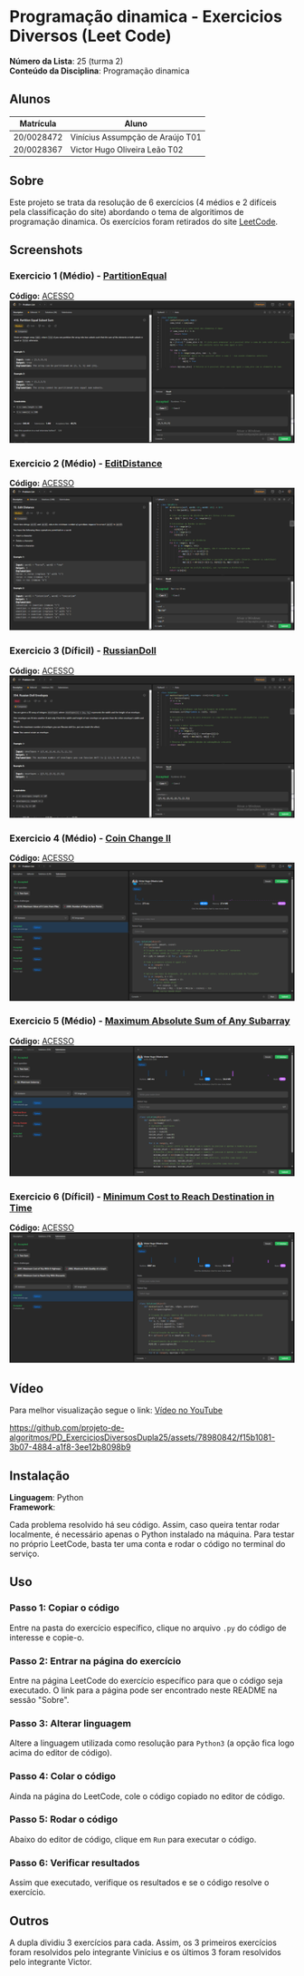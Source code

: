 # Programação dinamica - Exercicios Diversos (Leet Code)

**Número da Lista**: 25 (turma 2)<br>
**Conteúdo da Disciplina**: Programação dinamica<br>

## Alunos
|Matrícula | Aluno |
| -- | -- |
| 20/0028472  |  Vinícius Assumpção de Araújo T01 |
| 20/0028367  |  Victor Hugo Oliveira Leão T02 |

## Sobre 
Este projeto se trata da resolução de 6 exercícios (4 médios e 2 difíceis pela classificação do site) abordando o tema de algoritimos de programação dinamica. Os exercícios foram retirados do site [LeetCode](https://leetcode.com).

## Screenshots

### Exercicio 1 (Médio) - [PartitionEqual](https://leetcode.com/problems/partition-equal-subset-sum/)
**Código:** [ACESSO](PartitionEqual/PartitionEqual.py)<br>
![PartitionIMG](Assets/Partition.png)

### Exercicio 2 (Médio) - [EditDistance](https://leetcode.com/problems/edit-distance/)
**Código:** [ACESSO](EditDistance/EditDistance.py)<br>
![EditIMG](Assets/EditDist.png)

### Exercicio 3 (Díficil) - [RussianDoll](https://leetcode.com/problems/russian-doll-envelopes/)
**Código:** [ACESSO](RussianDoll/RussianDoll.py)<br>
![RussianIMG](Assets/Russian.png)

### Exercicio 4 (Médio) - [Coin Change II](https://leetcode.com/problems/coin-change-ii/)
**Código:** [ACESSO](CoinChange/CoinChange.py)<br>
![CoinChangeIMG](Assets/coinchange-accepted.png)

### Exercicio 5 (Médio) - [Maximum Absolute Sum of Any Subarray](https://leetcode.com/problems/maximum-absolute-sum-of-any-subarray/)
**Código:** [ACESSO](MaximumSumArray/MaximumSumArray.py)<br>
![Maximum Absolute Sum of Any SubarrayIMG](Assets/maximumsumabs-accepted.png)

### Exercicio 6 (Díficil) - [Minimum Cost to Reach Destination in Time](https://leetcode.com/problems/minimum-cost-to-reach-destination-in-time/)
**Código:** [ACESSO](MinimumCost/MinimumCost.py)<br>
![MinimumCostIMG](Assets/minimumcost-accepted.png)

## Vídeo

Para melhor visualização segue o link: [Vídeo no YouTube](https://www.youtube.com/watch?v=PEr1KDCqMJA)

https://github.com/projeto-de-algoritmos/PD_ExerciciosDiversosDupla25/assets/78980842/f15b1081-3b07-4884-a1f8-3ee12b8098b9

## Instalação 
**Linguagem**: Python<br>
**Framework**: <br>

Cada problema resolvido há seu código. Assim, caso queira tentar rodar localmente, é necessário apenas o Python instalado na máquina. Para testar no próprio LeetCode, basta ter uma conta e rodar o código no terminal do serviço.

## Uso 

### Passo 1: Copiar o código
Entre na pasta do exercício específico, clique no arquivo `.py` do código de interesse e copie-o.

### Passo 2: Entrar na página do exercício
Entre na página LeetCode do exercício específico para que o código seja executado. O link para a página pode ser encontrado neste README na sessão "Sobre".

### Passo 3: Alterar linguagem
Altere a linguagem utilizada como resolução para `Python3` (a opção fica logo acima do editor de código).

### Passo 4: Colar o código
Ainda na página do LeetCode, cole o código copiado no editor de código.

### Passo 5: Rodar o código
Abaixo do editor de código, clique em `Run` para executar o código.

### Passo 6: Verificar resultados
Assim que executado, verifique os resultados e se o código resolve o exercício.

## Outros

A dupla dividiu 3 exercícios para cada. Assim, os 3 primeiros exercícios foram resolvidos pelo integrante Vinícius e os últimos 3 foram resolvidos pelo integrante Victor.
